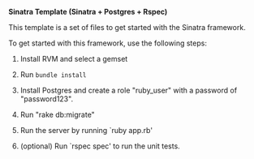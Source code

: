 **Sinatra Template (Sinatra + Postgres + Rspec)**

This template is a set of files to get started with the Sinatra framework.

To get started with this framework, use the following steps:

1. Install RVM and select a gemset

2. Run `bundle install`

3. Install Postgres and create a role "ruby_user" with a password of "password123".

4. Run "rake db:migrate"

5. Run the server by running
`ruby app.rb'

6. (optional) Run `rspec spec' to run the unit tests.
